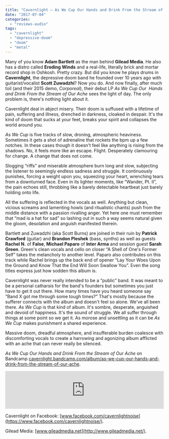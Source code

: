 ```yaml
---
title: "Cavernlight – As We Cup Our Hands and Drink From the Stream of Our Ache"
date: "2017-07-04"
categories: 
  - "reviews-audio"
tags: 
  - "cavernlight"
  - "depressive-doom"
  - "doom"
  - "metal"
---
```


Many of you know **Adam Bartlett** as the man behind **Gilead Media**. He also has a distro called **Eroding Winds** and a real-life, literally brick and mortar record shop in Oshkosh. Pretty crazy. But did you know he plays drums in **Cavernlight**, the depressive doom band he founded over 10 years ago with guitarist/vocalist **Scott Zuwadzhi**? Now you do. And now finally, after much toil (and their 2015 demo, _Corporeal_), their debut LP _As We Cup Our  Hands and Drink From the Stream of Our Ache_ sees the light of day. The only problem is, there's nothing light about it.

Cavernlight deal in abject misery. Their doom is suffused with a lifetime of pain, suffering and illness, drenched in darkness, cloaked in despair. It's the kind of doom that sucks at your feet, breaks your spirit and collapses the world around you.

_As We Cup_ is five tracks of slow, droning, atmospheric heaviness. Sometimes it gets a shot of adrenaline that rockets the bpm up a few notches. In these cases though it doesn't feel like anything is rising from the shadows. No, it feels more like an escape. Flight. Desperately clamouring for change. A change that does not come.

Slogging “riffs” and miserable atmosphere burn long and slow, subjecting the listener to seemingly endless sadness and struggle. It continuously punishes, forcing a weight upon you, squeezing your heart, wrenching tears from a downturned face. Even in its lighter moments, like “Wander, Pt. II”, the pain echoes still, throbbing like a barely detectable heartbeat just barely holding onto life.

All the suffering is reflected in the vocals as well. Anything but clean, vicious screams and lamenting howls (and ritualistic chants) push from the middle distance with a passion rivalling anger. Yet here one must remember that “mad is a hat for sad” so lashing out in such a way seems natural given the gloom, desolation and anguish manifested therein.

Bartlett and Zuwadzhi (aka Scott Burns) are joined in their ruin by **Patrick Crawford** (guitar) and **Brandon Pleshek** (bass, synths) as well as guests **Rachel N.** of **False**, **Michael Paparo** of **Inter Arma** and session guest **Sarah Green**. Green's clean vocals and cello on closer “A Shell of One's Former Self” takes the melancholy to another level. Paparo also contributes on this track while Rachel brings up the back end of opener “Lay Your Woes Upon the Ground and Know That the End Will Soon Swallow You”. Even the song titles express just how sodden this album is.

Cavernlight was never really intended to be a “public” band. It was meant to be a personal catharsis for the band's founders but sometimes you just have to get it out there. How many times have you heard someone say “Band X got me through some tough times?” That's mostly because the sufferer connects with the album and doesn't feel so alone. We've all been there. _As We Cup_ is that kind of album. It's sombre, desperate, anguished and devoid of happiness. It's the sound of struggle. We all suffer through things at some point so we get it. As morose and unsettling as it can be _As We Cup_ makes punishment a shared experience.

Massive doom, dreadful atmosphere, and insufferable burden coalesce with discomforting vocals to create a harrowing and agonizing album afflicted with an ache that can never really be silenced.

_As We Cup Our Hands and Drink From the Stream of Our Ache_ on Bandcamp [cavernlight.bandcamp.com/album/as-we-cup-our-hands-and-drink-from-the-stream-of-our-ache](https://cavernlight.bandcamp.com/album/as-we-cup-our-hands-and-drink-from-the-stream-of-our-ache).

<iframe style="border: 0; width: 100%; height: 120px;" src="https://bandcamp.com/EmbeddedPlayer/album=4192312752/size=large/bgcol=ffffff/linkcol=0687f5/tracklist=false/artwork=small/transparent=true/" width="300" height="150" seamless=""><a href="http://cavernlight.bandcamp.com/album/as-we-cup-our-hands-and-drink-from-the-stream-of-our-ache">As We Cup Our Hands and Drink From the Stream of Our Ache by Cavernlight</a></iframe>

Cavernlight on Facebook: [www.facebook.com/cavernlightnoise](https://www.facebook.com/cavernlightnoise/).

Gilead Media: [www.gileadmedia.net](http://www.gileadmedia.net/).

